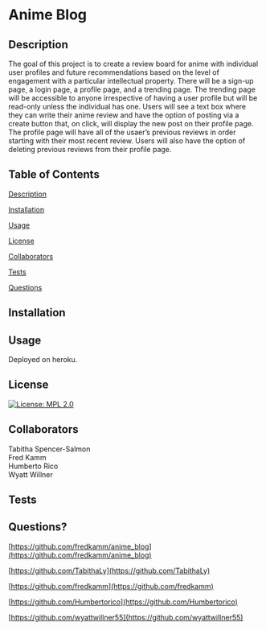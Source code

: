 # Anime Blog
    
## Description
    
The goal of this project is to create a review board for anime with individual user profiles and future recommendations based on the level of engagement with a particular intellectual property. There will be a sign-up page, a login page, a profile page, and a trending page. The trending page will be accessible to anyone irrespective of having a user profile but will be read-only unless the individual has one. Users will see a text box where they can write their anime review and have the option of posting via a create button that, on click, will display the new post on their profile page. The profile page will have all of the usaer’s previous reviews in order starting with their most recent review. Users will also have the option of deleting previous reviews from their profile page.
    
## Table of Contents

[Description](#description)

[Installation](#installation)

[Usage](#usage)

[License](#license)

[Collaborators](#collaborators)

[Tests](#tests)

[Questions](#questions)


## Installation


    
## Usage
    
Deployed on heroku.
    
## License 

[![License: MPL 2.0](https://img.shields.io/badge/License-MPL_2.0-brightgreen.svg)](https://opensource.org/licenses/MPL-2.0)

## Collaborators

Tabitha Spencer-Salmon <br/>
Fred Kamm <br/>
Humberto Rico <br/>
Wyatt Willner <br/>
    
## Tests


    
## Questions?

[https://github.com/fredkamm/anime_blog](https://github.com/fredkamm/anime_blog)

[https://github.com/TabithaLy](https://github.com/TabithaLy)

[https://github.com/fredkamm](https://github.com/fredkamm)

[https://github.com/Humbertorico](https://github.com/Humbertorico)

[https://github.com/wyattwillner55](https://github.com/wyattwillner55)